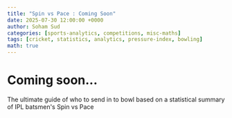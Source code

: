 ```yaml
---
title: "Spin vs Pace : Coming Soon"
date: 2025-07-30 12:00:00 +0000
author: Soham Sud
categories: [sports-analytics, competitions, misc-maths]
tags: [cricket, statistics, analytics, pressure-index, bowling]
math: true
---
```


# Coming soon...

The ultimate guide of who to send in to bowl based on a statistical summary of IPL batsmen's Spin vs Pace 